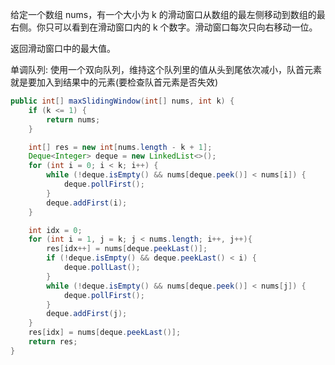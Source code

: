 给定一个数组 nums，有一个大小为 k 的滑动窗口从数组的最左侧移动到数组的最右侧。你只可以看到在滑动窗口内的 k 个数字。滑动窗口每次只向右移动一位。

返回滑动窗口中的最大值。



单调队列: 使用一个双向队列，维持这个队列里的值从头到尾依次减小，队首元素就是要加入到结果中的元素(要检查队首元素是否失效)
```Java
public int[] maxSlidingWindow(int[] nums, int k) {
    if (k <= 1) {
        return nums;
    }

    int[] res = new int[nums.length - k + 1];
    Deque<Integer> deque = new LinkedList<>();
    for (int i = 0; i < k; i++) {
        while (!deque.isEmpty() && nums[deque.peek()] < nums[i]) {
            deque.pollFirst();
        }
        deque.addFirst(i);
    }

    int idx = 0;
    for (int i = 1, j = k; j < nums.length; i++, j++){
        res[idx++] = nums[deque.peekLast()];
        if (!deque.isEmpty() && deque.peekLast() < i) {
            deque.pollLast();
        }
        while (!deque.isEmpty() && nums[deque.peek()] < nums[j]) {
            deque.pollFirst();
        }
        deque.addFirst(j);
    }
    res[idx] = nums[deque.peekLast()];
    return res;
}
```